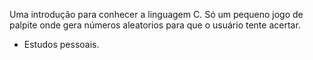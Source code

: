 Uma introdução para conhecer a linguagem C.
Só um pequeno jogo de palpite onde gera números aleatorios para que o usuário tente acertar.

- Estudos pessoais.
